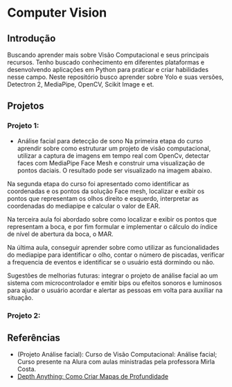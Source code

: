 # Computer Vision

## Introdução
Buscando aprender mais sobre Visão Computacional e seus principais recursos. Tenho buscado conhecimento em diferentes plataformas e desenvolvendo aplicações em Python para praticar e criar habilidades nesse campo. Neste repositório busco aprender sobre Yolo e suas versões, Detectron 2, MediaPipe, OpenCV, Scikit Image e et.

## Projetos

### Projeto 1:
- Análise facial para detecção de sono
Na primeira etapa do curso aprendir sobre como estruturar um projeto de visão computacional, utilizar a captura de imagens em tempo real com OpenCv, detectar faces com MediaPipe Face Mesh e construir uma visualização de pontos daciais. O resultado pode ser visualizado na imagem abaixo.

Na segunda etapa do curso foi apresentado como identificar as coordenadas e os pontos da solução Face mesh, localizar e exibir os pontos que representam os olhos direito e esquerdo, interpretar as coordenadas do mediapipe e calcular o valor de EAR.

Na terceira aula foi abordado sobre como localizar e exibir os pontos que representam a boca, e por fim formular e implementar o cálculo do índice de nível de abertura da boca, o MAR.

Na última aula, conseguir aprender sobre como utilizar as funcionalidades do mediapipe para identificar o olho, contar o número de piscadas, verificar a frequencia de eventos e identificar se o usuário está dormindo ou não.

Sugestões de melhorias futuras: integrar o projeto de análise facial ao um sistema com microcontrolador e emitir bips ou efeitos sonoros e luminosos para ajudar o usuário acordar e alertar as pessoas em volta para auxiliar na situação.

### Projeto 2:


## Referências
- (Projeto Análise facial): Curso de Visão Computacional: Análise facial; Curso presente na Alura com aulas ministradas pela professora Mirla Costa.
- [Depth Anything: Como Criar Mapas de Profundidade](https://sigmoidal.ai/depth-anything-como-criar-mapas-de-profundidade/)